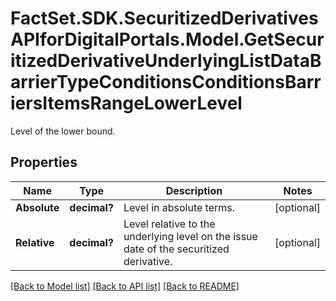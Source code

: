 # FactSet.SDK.SecuritizedDerivativesAPIforDigitalPortals.Model.GetSecuritizedDerivativeUnderlyingListDataBarrierTypeConditionsConditionsBarriersItemsRangeLowerLevel
Level of the lower bound.

## Properties

Name | Type | Description | Notes
------------ | ------------- | ------------- | -------------
**Absolute** | **decimal?** | Level in absolute terms. | [optional] 
**Relative** | **decimal?** | Level relative to the underlying level on the issue date of the securitized derivative. | [optional] 

[[Back to Model list]](../README.md#documentation-for-models) [[Back to API list]](../README.md#documentation-for-api-endpoints) [[Back to README]](../README.md)

